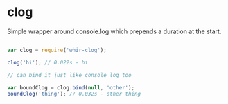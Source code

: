 clog
====

Simple wrapper around console.log which prepends a duration at the start.

```javascript

var clog = require('whir-clog');

clog('hi'); // 0.022s - hi

// can bind it just like console log too

var boundClog = clog.bind(null, 'other');
boundClog('thing'); // 0.032s - other thing

```
